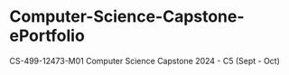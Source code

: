 # Computer-Science-Capstone-ePortfolio
CS-499-12473-M01 Computer Science Capstone 2024 - C5 (Sept - Oct)
